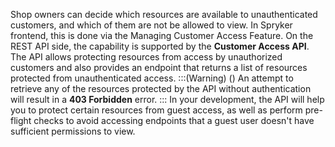 Shop owners can decide which resources are available to unauthenticated customers, and which of them are not be allowed to view. In Spryker frontend, this is done via the Managing Customer Access Feature. On the REST API side, the capability is supported by the **Customer Access API**. The API allows protecting resources from access by unauthorized customers and also provides an endpoint that returns a list of resources protected from unauthenticated access.
:::(Warning) ()
An attempt to retrieve any of the resources protected by the API without authentication will result in a **403 Forbidden** error.
:::
In your development, the API will help you to protect certain resources from guest access, as well as perform pre-flight checks to avoid accessing endpoints that a guest user doesn't have sufficient permissions to view.
